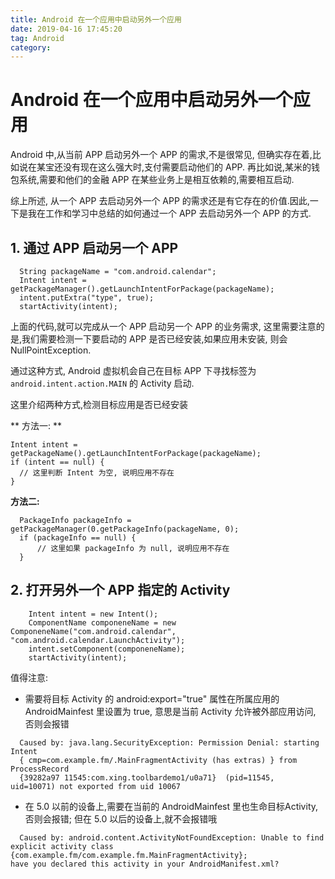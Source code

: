```yaml
---
title: Android 在一个应用中启动另外一个应用
date: 2019-04-16 17:45:20
tag: Android
category: 
---
```




# Android 在一个应用中启动另外一个应用
Android 中,从当前 APP 启动另外一个 APP 的需求,不是很常见, 但确实存在着,比如说在某宝还没有现在这么强大时,支付需要启动他们的 APP. 再比如说,某米的钱包系统,需要和他们的金融 APP 在某些业务上是相互依赖的,需要相互启动.

综上所述, 从一个 APP 去启动另外一个 APP 的需求还是有它存在的价值.因此,一下是我在工作和学习中总结的如何通过一个 APP 去启动另外一个 APP 的方式.

<!--more-->

## 1. 通过 APP 启动另一个 APP

```
  String packageName = "com.android.calendar";
  Intent intent = getPackageManager().getLaunchIntentForPackage(packageName);
  intent.putExtra("type", true);
  startActivity(intent);
```

上面的代码,就可以完成从一个 APP 启动另一个 APP 的业务需求, 这里需要注意的是,我们需要检测一下要启动的 APP 是否已经安装,如果应用未安装, 则会 NullPointException.

通过这种方式, Android 虚拟机会自己在目标 APP 下寻找标签为 `android.intent.action.MAIN` 的 Activity 启动.

这里介绍两种方式,检测目标应用是否已经安装

** 方法一: **

```
Intent intent = getPackageName().getLaunchIntentForPackage(packageName);
if (intent == null) {
  // 这里判断 Intent 为空, 说明应用不存在 
}
```

**方法二:**

```
  PackageInfo packageInfo = getPackageManager(0.getPackageInfo(packageName, 0);
  if (packageInfo == null) {
      // 这里如果 packageInfo 为 null, 说明应用不存在
  }
```

## 2. 打开另外一个 APP 指定的 Activity

```
    Intent intent = new Intent();
    ComponentName componeneName = new ComponeneName("com.android.calendar", "com.android.calendar.LaunchActivity");
    intent.setComponent(componeneName);
    startActivity(intent);
```

值得注意: 

*  需要将目标 Activity 的 android:export="true" 属性在所属应用的 AndroidMainfest 里设置为 true, 意思是当前 Activity 允许被外部应用访问, 否则会报错

```
  Caused by: java.lang.SecurityException: Permission Denial: starting  Intent 
  { cmp=com.example.fm/.MainFragmentActivity (has extras) } from ProcessRecord
  {39282a97 11545:com.xing.toolbardemo1/u0a71}  (pid=11545,     uid=10071) not exported from uid 10067
```
* 在 5.0 以前的设备上,需要在当前的 AndroidMainfest 里也生命目标Activity, 否则会报错; 但在 5.0 以后的设备上,就不会报错哦

```
  Caused by: android.content.ActivityNotFoundException: Unable to find explicit activity class {com.example.fm/com.example.fm.MainFragmentActivity}; 
have you declared this activity in your AndroidManifest.xml?
```



